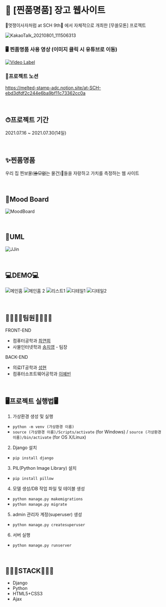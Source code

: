 # 💍 [찐품명품] 장고 웹사이트
🦁멋쟁이사자처럼 at SCH 9th🦁 에서 자체적으로 개최한 [무쓸모톤] 프로젝트
<br>

![KakaoTalk_20210801_111506313](https://user-images.githubusercontent.com/65885185/127756945-ccafe459-ee12-411b-a848-1b90c14ff9b5.png)

### 🖥 찐품명품 사용 영상 (이미지 클릭 시 유튜브로 이동)
[![Video Label](https://user-images.githubusercontent.com/65885185/142373918-b36249d8-9e45-4b3f-8754-50bfd8f8b1c4.png)](https://youtu.be/qo1E62K7LM0)
<br>

### 📑프로젝트 노션
 https://melted-stamp-adc.notion.site/at-SCH-ebd3dfdf2c244e6ba9bf11c73362cc0a

<br>

## ⏱프로젝트 기간
2021.07.16 ~ 2021.07.30(14일)

<br>

## ✨찐품명품
우리 집 찐보물(~~쓸모없는~~ 물건)💍들을 자랑하고 가치를 측정하는 웹 사이트

<br>

## 🎨Mood Board
![MoodBoard](https://user-images.githubusercontent.com/80839715/127505123-66c77fed-c8a5-418f-a2d9-b2ca58e07cab.png)

<br>

## 📃UML
![JJin](https://user-images.githubusercontent.com/65885185/127511861-1292003b-9e0a-41d2-9cd9-17511166ea9c.png)

<br>

## 💻DEMO💻
![메인홈](https://user-images.githubusercontent.com/80839715/127511703-4498e167-ed42-45d9-8aec-1888cd28d983.PNG)
![메인홈 2](https://user-images.githubusercontent.com/80839715/127511732-c11bddb1-87c4-4b11-8827-66121d311314.PNG)
![리스트1](https://user-images.githubusercontent.com/80839715/127511816-260c10eb-e0a3-41f8-b626-e69e3f70fc0d.PNG)
![디테일1](https://user-images.githubusercontent.com/80839715/127512082-9e92e63c-0bd6-4529-a282-88ddca811153.PNG)
![디테일2](https://user-images.githubusercontent.com/80839715/127511856-0235266a-7e7c-4245-98f8-de7029c83bb1.PNG)

<br>

## 👨‍👨‍👧‍👧팀원👨‍👨‍👧‍👧

FRONT-END
- 컴퓨터공학과 [최연희](https://github.com/yyeonhee)
- 사물인터넷학과 [송지영](https://github.com/Zy0ung) - 팀장

BACK-END
- 의료IT공학과 [성현](https://github.com/dvlops87)
- 컴퓨터소프트웨어공학과 [이예빈](https://github.com/YebinLeee)

<br>

## 🖥프로젝트 실행법🖥

1. 가상환경 생성 및 실행
- `python -m venv (가상환경 이름)`
- `source (가상환경 이름)/Scripts/activate` (for Windows) / `source (가상환경이름)/bin/activate` (for OS X/Linux)

2. Django 설치
- `pip install django`

3. PIL(Python Image Library) 설치
- `pip install pillow`

4. 모델 생성/DB 작업 파일 및 테이블 생성 
- `python manage.py makemigrations`
- `python manage.py migrate`

5. admin 관리자 계정(superuser) 생성
- `python manage.py createsuperuser` 

6. 서버 실행
- `python manage.py runserver`

<br>

## 👩🏻‍💻STACK👨🏻‍💻
 - Django
 - Python
 - HTML5+CSS3
 - Ajax
